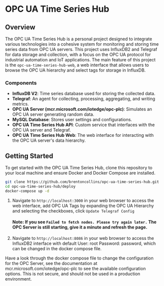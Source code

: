 # OPC UA Time Series Hub

## Overview
The OPC UA Time Series Hub is a personal project designed to integrate various technologies into a cohesive
system for monitoring and storing time series data from OPC UA servers. This project uses InfluxDB2 and Telegraf
for data storage and collection, with a focus on the OPC UA protocol for industrial automation and IoT applications.
The main feature of this project is the `opc-ua-time-series-hub-web`, a web interface that allows users to browse
the OPC UA hierarchy and select tags for storage in InfluxDB.

### Components
- **InfluxDB V2**: Time series database used for storing the collected data.
- **Telegraf**: An agent for collecting, processing, aggregating, and writing metrics.
- **OPC UA Server (mcr.microsoft.com/iotedge/opc-plc)**: Simulates an OPC UA server generating random data.
- **MySQL Database**: Stores user settings and configurations.
- **OPC UA Time Series Hub API**: Custom service that interfaces with the OPC UA server and Telegraf.
- **OPC UA Time Series Hub Web**: The web interface for interacting with the OPC UA server's data hierarchy.

## Getting Started

To get started with the OPC UA Time Series Hub, clone this repository to your local machine and ensure Docker and
Docker Compose are installed.

```bash
git clone https://github.com/brentoncollins/opc-ua-time-series-hub.git
cd opc-ua-time-series-hub/deploy
docker-compose up -d
``` 

1. Navigate to `http://localhost:3000` in your web browser to access the web interface, add OPC UA Tags by expanding
   the OPC UA Hierarchy and selecting the checkboxes, click `Update Telegraf Config`

   ####  Note: If you see `Failed to fetch nodes. Please try again later.` The OPC Server is still starting, give it a minute and refresh the page. 

2. Navigate to `http://localhost:8086` in your web browser to access the InfluxDB2 interface with
   default User: root Password: password, which can be changed in the docker compose file. 

Have a look through the docker compose file to change the configuration for the OPC Server, 
see the documentation at mcr.microsoft.com/iotedge/opc-plc to see the available configuration options.
This is not secure, and should not be used in a production environment.